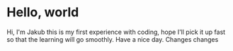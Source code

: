 # Hello, world

Hi, I'm Jakub this is my first experience with coding, hope I'll pick it up fast so that the learning will go smoothly.
Have a nice day.
Changes changes
